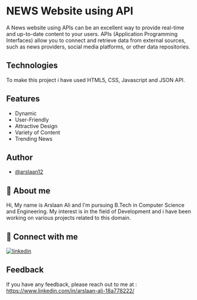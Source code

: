 
# NEWS Website using API

A News website using APIs can be an excellent way to provide real-time and up-to-date content to your users. APIs (Application Programming Interfaces) allow you to connect and retrieve data from external sources, such as news providers, social media platforms, or other data repositories.



## Technologies

To make this project i have used HTML5, CSS, Javascript and JSON API.


## Features

- Dynamic 
- User-Friendly
- Attractive Design
- Variety of Content
- Trending News



## Author

- [@arslaan12](https://www.github.com/arslaan12)


## 🚀 About me
Hi, My name is Arslaan Ali and I'm pursuing B.Tech in Computer Science and Engineering. My interest is in the field of Development and i have been working on various projects related to this domain.


## 🔗 Connect with me

[![linkedin](https://img.shields.io/badge/linkedin-0A66C2?style=for-the-badge&logo=linkedin&logoColor=white)](https://www.linkedin.com/in/arslaan-ali-18a778222/)



## Feedback

If you have any feedback, please reach out to me at :  https://www.linkedin.com/in/arslaan-ali-18a778222/

